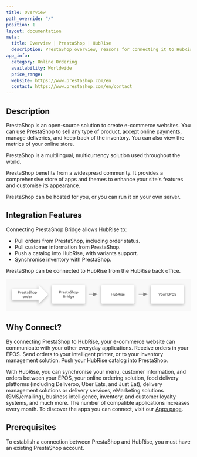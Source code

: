 ```yaml
---
title: Overview
path_override: "/"
position: 1
layout: documentation
meta:
  title: Overview | PrestaShop | HubRise
  description: PrestaShop overview, reasons for connecting it to HubRise and summary of integrated features. Synchronise data between your EPOS and your apps.
app_info:
  category: Online Ordering
  availability: Worldwide
  price_range:
  website: https://www.prestashop.com/en
  contact: https://www.prestashop.com/en/contact
---
```


## Description

PrestaShop is an open-source solution to create e-commerce websites. You can use PrestaShop to sell any type of product, accept online payments, manage deliveries, and keep track of the inventory. You can also view the metrics of your online store.

PrestaShop is a multilingual, multicurrency solution used throughout the world.

PrestaShop benefits from a widespread community. It provides a comprehensive store of apps and themes to enhance your site's features and customise its appearance.

PrestaShop can be hosted for you, or you can run it on your own server.

## Integration Features

Connecting PrestaShop Bridge allows HubRise to:

- Pull orders from PrestaShop, including order status.
- Pull customer information from PrestaShop.
- Push a catalog into HubRise, with variants support.
- Synchronise inventory with PrestaShop.

PrestaShop can be connected to HubRise from the HubRise back office.

![Diagram of the connection flow between PrestaShop, PrestaShop Bridge, and HubRise](./images/000-2x-connection-diagram.png)

## Why Connect?

By connecting PrestaShop to HubRise, your e-commerce website can communicate with your other everyday applications. Receive orders in your EPOS. Send orders to your intelligent printer, or to your inventory management solution. Push your HubRise catalog into PrestaShop.

With HubRise, you can synchronise your menu, customer information, and orders between your EPOS, your online ordering solution, food delivery platforms (including Deliveroo, Uber Eats, and Just Eat), delivery management solutions or delivery services, eMarketing solutions (SMS/emailing), business intelligence, inventory, and customer loyalty systems, and much more. The number of compatible applications increases every month. To discover the apps you can connect, visit our [Apps page](/apps).

## Prerequisites

To establish a connection between PrestaShop and HubRise, you must have an existing PrestaShop account.
